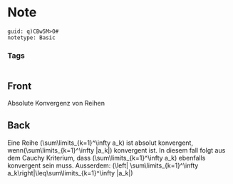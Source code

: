 # Note
```
guid: q)CBw5M>O#
notetype: Basic
```

### Tags
```
```

## Front
Absolute Konvergenz von Reihen

## Back
Eine Reihe \(\sum\limits_{k=1}^\infty a_k\) ist absolut konvergent, wenn\(\sum\limits_{k=1}^\infty |a_k|\) konvergent ist.
In diesem fall folgt aus dem Cauchy Kriterium, dass \(\sum\limits_{k=1}^\infty a_k\) ebenfalls konvergent sein muss.
Ausserdem: \(\left| \sum\limits_{k=1}^\infty a_k\right|\leq\sum\limits_{k=1}^\infty |a_k|\)
